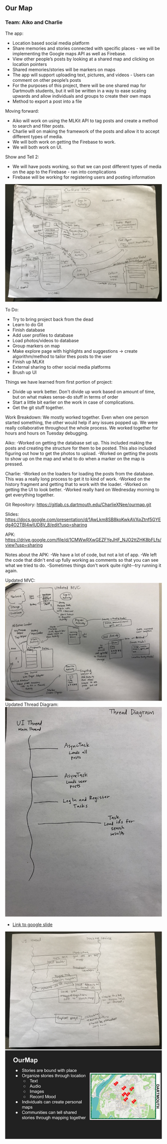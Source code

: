 ## Our Map

### Team: Aiko and Charlie

The app:
- Location based social media platform
- Share memories and stories connected with specific places - we will be implementing the Google maps API as well as Firebase.
- View other people’s posts by looking at a shared map and clicking on location pointers
- Shared memories/stories will be markers on maps
- The app will support uploading text, pictures, and videos
- Users can comment on other people’s posts
- For the purposes of this project, there will be one shared map for Dartmouth students, but it will be written in a way to ease scaling upwards and allow individuals and groups to create their own maps
- Method to export a post into a file

Moving forward:
- Aiko will work on using the MLKit API to tag posts and create a method to search and filter posts. 
- Charlie will on making the framework of the posts and allow it to accept different types of media.
- We will both work on getting the Firebase to work. 
- We will both work on UI. 

Show and Tell 2:
- We will have posts working, so that we can post different types of media on the app to the Firebase - ran into complications
- Firebase will be working for registering users and posting information

<img src="IMG_5056 2.jpg" alt="img"/>

To Do:
- Try to bring project back from the dead
- Learn to do Git
- Finish database
- Add user profiles to database
- Load photos/videos to database 
- Group markers on map
- Make explore page with highlights and suggestions -> create algorithm/method to tailor thes posts to the user
- Finish up MLKit
- External sharing to other social media platforms
- Brush up UI

Things we have learned from first portion of project:
- Divide up work better. Don't divide up work based on amount of time, but on what makes sense-do stuff in terms of order
- Start a little bit earlier on the work in case of complications.
- Get the git stuff together. 

Work Breakdown:
We mostly worked together. Even when one person started something, the other would help if any issues popped up. We were really collaborative throughout the whole process. We worked together for hours and hours on Tuesday debugging. 

Aiko:
-Worked on getting the database set up. This included making the posts and creating the structure for them to be posted. This also included figuring out how to get the photos to upload.
-Worked on getting the posts to show up on the map and what to do when a marker on the map is pressed.

Charlie:
-Worked on the loaders for loading the posts from the database. This was a really long process to get it to kind of work.
-Worked on the history fragment and getting that to work with the loader.
-Worked on getting the UI to look better.
-Worked really hard on Wednesday morning to get everything together.

Git Repository:
https://gitlab.cs.dartmouth.edu/CharlieXNee/ourmap.git

Slides:
https://docs.google.com/presentation/d/1AwLkm8SB8koKwkAVXpZtnf5GYEdg4O2TBI4wIUD8V_8/edit?usp=sharing

APK:
https://drive.google.com/file/d/1CMWwRXwGEZFYeJHF_NJO2ttZHK8bFLfs/view?usp=sharing

Notes about the APK:
-We have a lot of code, but not a lot of app.
-We left the code that didn't end up fully working as comments so that you can see what we tried to do.
-Sometimes things don't work quite right--try running it again.

Updated MVC:
<img src="IMG_0120.jpg" alt="img"/>
Updated Thread Diagram:
<img src="IMG_0117.jpg" alt="img"/>

- <a href="https://docs.google.com/presentation/d/1333Yhdu7ZHfD8_deQbttFk-vkqlfNNTGXdntPZVN9iU/edit?usp=sharing">Link to google slide</a>
<img src="IMG_5057.jpg" alt="img"/>
<img src="Nee Pitch Slide.jpg" alt="img"/>

